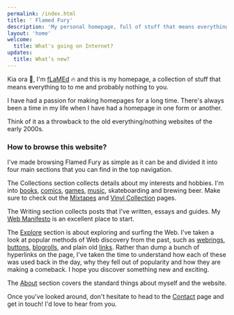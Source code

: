 ```yaml
---
permalink: /index.html
title: ' Flamed Fury'
description: 'My personal homepage, full of stuff that means everything to me, and nothing to you. You will find my thoughts about the current state of the web, my recollections of my earliest memories of the web, and a bunch of pages detailing some of my interests in records, books, comics, games, movies and tv shows. Come have a read and leave me a message.'
layout: 'home'
welcome: 
  title: What's going on Internet?
updates:
  title: What’s new?
---
```


Kia ora 👋, I'm [fLaMEd](/about/) 🔥 and this is my homepage, a collection of stuff that means everything to to me and probably nothing to you.

I have had a passion for making homepages for a long time. There's always been a time in my life when I have had a homepage in one form or another.

Think of it as a throwback to the old everything/nothing websites of the early 2000s.

### How to browse this website?

I've made browsing Flamed Fury as simple as it can be and divided it into four main sections that you can find in the top navigation. 

The Collections section collects details about my interests and hobbies. I'm into [books](/bookshelf/), [comics](/comics/), [games](/gameshelf/), [music](/recordshelf/), skateboarding and brewing beer.  Make sure to check out the [Mixtapes](/mixtapes/) and [Vinyl Collection](/recordshelf/) pages.

The Writing section collects posts that I've written, essays and guides. My [Web Manifesto](/manifesto/) is an excellent place to start.

The [Explore](/explore/) section is about exploring and surfing the Web. I've taken a look at popular methods of Web discovery from the past, such as [webrings](/explore/webrings/), [buttons](/explore/buttonwall/), [blogrolls](/explore/blogroll/), and plain old [links](/explore/links/). Rather than dump a bunch of hyperlinks on the page, I've taken the time to understand how each of these was used back in the day, why they fell out of popularity and how they are making a comeback. I hope you discover something new and exciting.

The [About](/about/) section covers the standard things about myself and the website. 

Once you've looked around, don't hesitate to head to the [Contact](/contact/) page and get in touch! I'd love to hear from you.